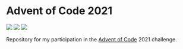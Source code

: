 # Advent of Code 2021

![](https://img.shields.io/badge/day%20📅-22-blue)
![](https://img.shields.io/badge/stars%20⭐-30-yellow)
![](https://img.shields.io/badge/days%20completed-15-red)

Repository for my participation in the [Advent of Code](https://adventofcode.com/) 2021 challenge.
